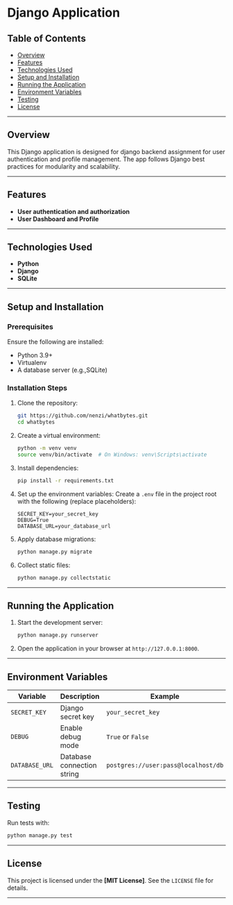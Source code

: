 # Django Application

## Table of Contents

- [Overview](#overview)
- [Features](#features)
- [Technologies Used](#technologies-used)
- [Setup and Installation](#setup-and-installation)
- [Running the Application](#running-the-application)
- [Environment Variables](#environment-variables)
- [Testing](#testing)
- [License](#license)

---

## Overview

This Django application is designed for django backend assignment for user authentication and profile management. The
app follows Django best practices for modularity and scalability.

---

## Features

- **User authentication and authorization**
- **User Dashboard and Profile**

---

## Technologies Used

- **Python**
- **Django**
- **SQLite**

---

## Setup and Installation

### Prerequisites

Ensure the following are installed:

- Python 3.9+
- Virtualenv
- A database server (e.g.,SQLite)

### Installation Steps

1. Clone the repository:
   ```bash
   git https://github.com/nenzi/whatbytes.git
   cd whatbytes
   ```

2. Create a virtual environment:
   ```bash
   python -m venv venv
   source venv/bin/activate  # On Windows: venv\Scripts\activate
   ```

3. Install dependencies:
   ```bash
   pip install -r requirements.txt
   ```

4. Set up the environment variables:
   Create a `.env` file in the project root with the following (replace placeholders):
   ```
   SECRET_KEY=your_secret_key
   DEBUG=True
   DATABASE_URL=your_database_url
   ```

5. Apply database migrations:
   ```bash
   python manage.py migrate
   ```

6. Collect static files:
   ```bash
   python manage.py collectstatic
   ```

---

## Running the Application

1. Start the development server:
   ```bash
   python manage.py runserver
   ```

2. Open the application in your browser at `http://127.0.0.1:8000`.

---

## Environment Variables

| Variable       | Description                | Example                             |
|----------------|----------------------------|-------------------------------------|
| `SECRET_KEY`   | Django secret key          | `your_secret_key`                   |
| `DEBUG`        | Enable debug mode          | `True` or `False`                   |
| `DATABASE_URL` | Database connection string | `postgres://user:pass@localhost/db` |

---

## Testing

Run tests with:

```bash
python manage.py test
```

---

## License

This project is licensed under the **[MIT License]**. See the `LICENSE` file for details.

---
